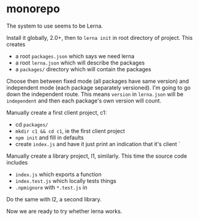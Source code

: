 # monorepo

The system to use seems to be Lerna.

Install it globally, 2.0+, then to `lerna init` in root directory of project.  This creates

* a root `packages.json` which says we need lerna
* a root `lerna.json` which will describe the packages
* a `packages/` directory which will contain the packages

Choose then between fixed mode (all packages have same version) and independent mode (each package separately versioned).  I'm going to go down the independent route.  This means `version` in `lerna.json` will be `independent` and then each package's own version will count.

Manually create a first client project, c1:

* cd `packages/`
* `mkdir c1 && cd c1`, ie the first client project
* `npm init` and fill in defaults
* create `index.js` and have it just print an indication that it's client `

Manually create a library project, l1, similarly.  This time the source code includes

* `index.js` which exports a function
* `index.test.js` which locally tests things
* `.npmignore` with `*.test.js` in

Do the same with l2, a second library.

Now we are ready to try whether lerna works.
